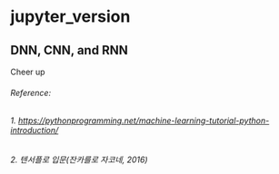 jupyter_version
====================
DNN, CNN, and RNN
------------------------

Cheer up


###### Reference: 
###### 1. https://pythonprogramming.net/machine-learning-tutorial-python-introduction/
###### 2. 텐서플로 입문(잔카를로 자코네, 2016)
